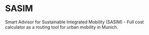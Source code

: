 # SASIM
Smart Advisor for Sustainable Integrated Mobility (SASIM) - Full cost calculator as a routing tool for urban mobility in Munich.
